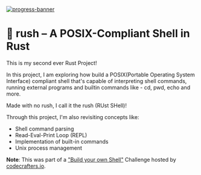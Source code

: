 [![progress-banner](https://backend.codecrafters.io/progress/shell/dad0a7a2-41e1-4156-ae50-4519ebe2fc87)](https://app.codecrafters.io/users/codecrafters-bot?r=2qF)

# 🦀 rush – A POSIX-Compliant Shell in Rust

This is my second ever Rust Project!

In this project, I am exploring how build a POSIX(Portable Operating System Interface) compliant shell that's capable of interpreting shell commands, running external programs and builtin commands like - cd, pwd, echo and more.

Made with no rush, I call it the rush (RUst SHell)!

Through this project, I'm also revisiting concepts like:
- Shell command parsing
- Read-Eval-Print Loop (REPL)
- Implementation of built-in commands
- Unix process management

**Note**: This was part of a ["Build your own Shell"](https://codecrafters.io) Challenge hosted by [codecrafters.io](https://codecrafters.io).